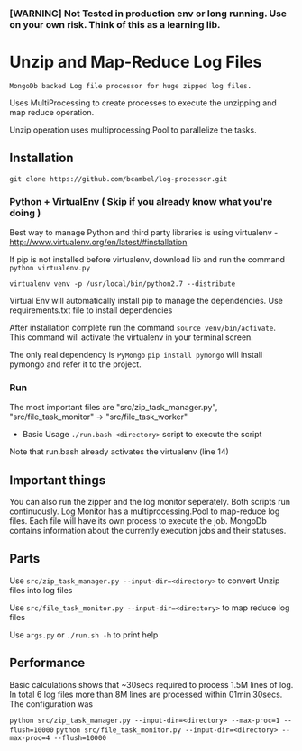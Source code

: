 
### [WARNING] Not Tested in production env or long running. Use on your own risk. Think of this as a learning lib.

Unzip and Map-Reduce Log Files
===================

	MongoDb backed Log file processor for huge zipped log files.


Uses MultiProcessing to create processes to execute the unzipping and map reduce operation.

Unzip operation uses multiprocessing.Pool to parallelize the tasks.

Installation
-----------

`git clone https://github.com/bcambel/log-processor.git`

### Python + VirtualEnv ( Skip if you already know what you're doing )
Best way to manage Python and third party libraries is using virtualenv - http://www.virtualenv.org/en/latest/#installation

If pip is not installed before virtualenv, download lib and run the command `python virtualenv.py`

`virtualenv venv -p /usr/local/bin/python2.7 --distribute`

Virtual Env will automatically install pip to manage the dependencies. Use requirements.txt file to install dependencies

After installation complete run the command `source venv/bin/activate`. This command will activate the virtualenv in your terminal screen.

The only real dependency is `PyMongo` `pip install pymongo` will install pymongo and refer it to the project.

### Run
The most important files are "src/zip_task_manager.py", "src/file_task_monitor" -> "src/file_task_worker"

- Basic Usage `./run.bash <directory>` script to execute the script

Note that run.bash already activates the virtualenv (line 14)

Important things
-----------
You can also run the zipper and the log monitor seperately. Both scripts run continuously. Log Monitor has a multiprocessing.Pool to
map-reduce log files. Each file will have its own process to execute the job. MongoDb contains information about the currently execution jobs
and their statuses.

Parts
-----------
Use `src/zip_task_manager.py --input-dir=<directory>`
to convert Unzip files into log files

Use `src/file_task_monitor.py --input-dir=<directory>`
to map reduce log files

Use `args.py` or `./run.sh -h`
to print help


Performance
-----------
Basic calculations shows that ~30secs required to process 1.5M lines of log.
In total 6 log files more than 8M lines are processed within 01min 30secs.
The configuration was

`python src/zip_task_manager.py --input-dir=<directory> --max-proc=1 --flush=10000`
`python src/file_task_monitor.py --input-dir=<directory> --max-proc=4 --flush=10000`

